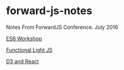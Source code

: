 # forward-js-notes
Notes From ForwardJS Conference. July 2016

[ES6 Workshop](forward-js-notes/tree/master/es6Workshop/)

[Functional Light JS](forward-js-notes/tree/master/functional-lite-js/)

[D3 and React](forward-js-notes/tree/master/D3-React/)
